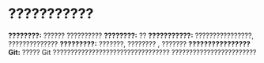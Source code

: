 # ???????????
**????????:** ?????? ??????????
**????????:** ??
**???????????:** ????????????????, ??????????????
**?????????:** ???????, ???????? , ???????
**???????????????? Git:** ????? Git ????????????????????????????????? ????????????????????????
